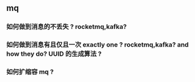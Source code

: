 ## mq
### 如何做到消息的不丢失 ? rocketmq,kafka?

### 如何做到消息有且仅且一次 exactly one ? rocketmq,kafka? and how they do? UUID 的生成算法 ?

### 如何扩缩容 mq ?
